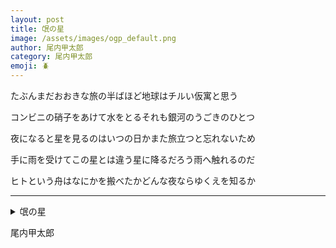```yaml
---
layout: post
title: 氓の星
image: /assets/images/ogp_default.png
author: 尾内甲太郎
category: 尾内甲太郎
emoji: 🪲
---
```


<div class="tanka-area"><div class="tanka">
<p>たぶんまだおおきな旅の半ばほど地球はチルい仮寓と思う</p>
<p>コンビニの硝子をあけて水をとるそれも銀河のうごきのひとつ</p>
<p>夜になると星を見るのはいつの日かまた旅立つと忘れないため</p>
<p>手に雨を受けてこの星とは違う星に降るだろう雨へ触れるのだ</p>
<p>ヒトという舟はなにかを搬べたかどんな夜ならゆくえを知るか</p></div></div>

---

<details><summary>氓の星</summary>
たぶんまだおおきな旅の半ばほど地球はチルい仮寓と思う<br/>
コンビニの硝子をあけて水をとるそれも銀河のうごきのひとつ<br/>
夜になると星を見るのはいつの日かまた旅立つと忘れないため<br/>
手に雨を受けてこの星とは違う星に降るだろう雨へ触れるのだ<br/>
ヒトという舟はなにかを搬べたかどんな夜ならゆくえを知るか<br/>
</details>

尾内甲太郎
